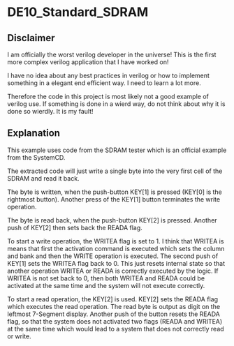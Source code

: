 # DE10_Standard_SDRAM

## Disclaimer

I am officially the worst verilog developer in the universe!
This is the first more complex verilog application that I have worked on!

I have no idea about any best practices in verilog or how to implement something in a elegant end efficient way.
I need to learn a lot more.

Therefore the code in this project is most likely not a good example of verilog use.
If something is done in a wierd way, do not think about why it is done so wierdly.
It is my fault!

## Explanation

This example uses code from the SDRAM tester which is an official example from the SystemCD.

The extracted code will just write a single byte into the very first cell of the SDRAM and read it back.

The byte is written, when the push-button KEY[1] is pressed (KEY[0] is the rightmost button).
Another press of the KEY[1] button terminates the write operation.

The byte is read back, when the push-button KEY[2] is pressed.
Another push of KEY[2] then sets back the READA flag.

To start a write operation, the WRITEA flag is set to 1.
I think that WRITEA is means that first the activation command is executed which sets the column and bank
and then the WRITE operation is executed.
The second push of KEY[1] sets the WRITEA flag back to 0. This just resets internal state
so that another operation WRITEA or READA is correctly executed by the logic.
If WRITEA is not set back to 0, then both WRITEA and READA could be activated at the same time
and the system will not execute correctly.

To start a read operation, the KEY[2] is used.
KEY[2] sets the READA flag which executes the read operation.
The read byte is output as digit on the leftmost 7-Segment display.
Another push of the button resets the READA flag, so that the system does not activated two flags (READA and WRITEA)
at the same time which would lead to a system that does not correctly read or write.
